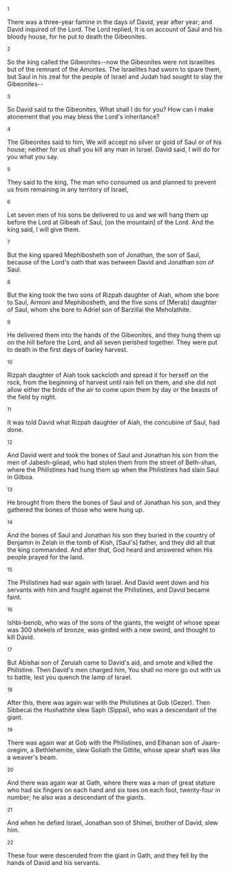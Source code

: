 <sup>1</sup> 

There was a three-year famine in the days of David, year after year; and David inquired of the Lord. The Lord replied, It is on account of Saul and his bloody house, for he put to death the Gibeonites. 

<sup>2</sup> 

So the king called the Gibeonites--now the Gibeonites were not Israelites but of the remnant of the Amorites. The Israelites had sworn to spare them, but Saul in his zeal for the people of Israel and Judah had sought to slay the Gibeonites-- 

<sup>3</sup> 

So David said to the Gibeonites, What shall I do for you? How can I make atonement that you may bless the Lord's inheritance? 

<sup>4</sup> 

The Gibeonites said to him, We will accept no silver or gold of Saul or of his house; neither for us shall you kill any man in Israel. David said, I will do for you what you say. 

<sup>5</sup> 

They said to the king, The man who consumed us and planned to prevent us from remaining in any territory of Israel, 

<sup>6</sup> 

Let seven men of his sons be delivered to us and we will hang them up before the Lord at Gibeah of Saul, [on the mountain] of the Lord. And the king said, I will give them. 

<sup>7</sup> 

But the king spared Mephibosheth son of Jonathan, the son of Saul, because of the Lord's oath that was between David and Jonathan son of Saul. 

<sup>8</sup> 

But the king took the two sons of Rizpah daughter of Aiah, whom she bore to Saul, Armoni and Mephibosheth, and the five sons of [Merab] daughter of Saul, whom she bore to Adriel son of Barzillai the Meholathite. 

<sup>9</sup> 

He delivered them into the hands of the Gibeonites, and they hung them up on the hill before the Lord, and all seven perished together. They were put to death in the first days of barley harvest. 

<sup>10</sup> 

Rizpah daughter of Aiah took sackcloth and spread it for herself on the rock, from the beginning of harvest until rain fell on them, and she did not allow either the birds of the air to come upon them by day or the beasts of the field by night. 

<sup>11</sup> 

It was told David what Rizpah daughter of Aiah, the concubine of Saul, had done. 

<sup>12</sup> 

And David went and took the bones of Saul and Jonathan his son from the men of Jabesh-gilead, who had stolen them from the street of Beth-shan, where the Philistines had hung them up when the Philistines had slain Saul in Gilboa. 

<sup>13</sup> 

He brought from there the bones of Saul and of Jonathan his son, and they gathered the bones of those who were hung up. 

<sup>14</sup> 

And the bones of Saul and Jonathan his son they buried in the country of Benjamin in Zelah in the tomb of Kish, [Saul's] father, and they did all that the king commanded. And after that, God heard and answered when His people prayed for the land. 

<sup>15</sup> 

The Philistines had war again with Israel. And David went down and his servants with him and fought against the Philistines, and David became faint. 

<sup>16</sup> 

Ishbi-benob, who was of the sons of the giants, the weight of whose spear was 300 shekels of bronze, was girded with a new sword, and thought to kill David. 

<sup>17</sup> 

But Abishai son of Zeruiah came to David's aid, and smote and killed the Philistine. Then David's men charged him, You shall no more go out with us to battle, lest you quench the lamp of Israel. 

<sup>18</sup> 

After this, there was again war with the Philistines at Gob (Gezer). Then Sibbecai the Hushathite slew Saph (Sippai), who was a descendant of the giant. 

<sup>19</sup> 

There was again war at Gob with the Philistines, and Elhanan son of Jaare-oregim, a Bethlehemite, slew Goliath the Gittite, whose spear shaft was like a weaver's beam. 

<sup>20</sup> 

And there was again war at Gath, where there was a man of great stature who had six fingers on each hand and six toes on each foot, twenty-four in number; he also was a descendant of the giants. 

<sup>21</sup> 

And when he defied Israel, Jonathan son of Shimei, brother of David, slew him. 

<sup>22</sup> 

These four were descended from the giant in Gath, and they fell by the hands of David and his servants.